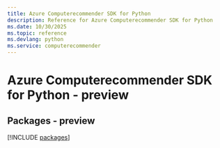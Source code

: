 ```yaml
---
title: Azure Computerecommender SDK for Python
description: Reference for Azure Computerecommender SDK for Python
ms.date: 10/30/2025
ms.topic: reference
ms.devlang: python
ms.service: computerecommender
---
```

# Azure Computerecommender SDK for Python - preview
## Packages - preview
[!INCLUDE [packages](computerecommender-index.md)]